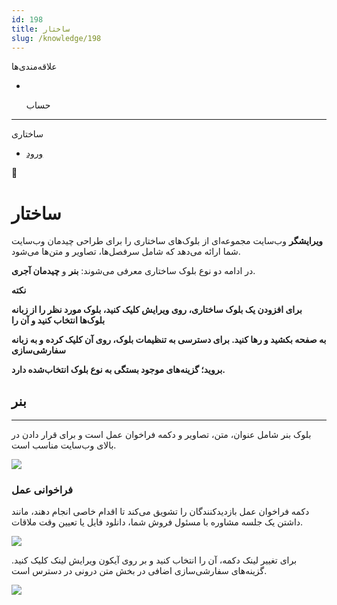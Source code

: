 ```yaml
---
id: 198
title: ساختار
slug: /knowledge/198
---
```


 
  علاقه‌مندی‌ها
* [​](./198)

  حساب

---

 

ساختاری

- [ورود](/web/login?redirect=/knowledge/article/198)

 

📖

# ساختار

**ویرایشگر** وب‌سایت مجموعه‌ای از بلوک‌های ساختاری را برای طراحی چیدمان وب‌سایت شما ارائه می‌دهد که شامل سرفصل‌ها، تصاویر و متن‌ها می‌شود.

در ادامه دو نوع بلوک ساختاری معرفی می‌شوند: **بنر** و **چیدمان آجری**.

**نکته**

**برای افزودن یک بلوک ساختاری، روی ویرایش کلیک کنید، بلوک مورد نظر را از زبانه بلوک‌ها انتخاب کنید و آن را**

**به صفحه بکشید و رها کنید. برای دسترسی به تنظیمات بلوک، روی آن کلیک کرده و به زبانه سفارشی‌سازی**

**بروید؛ گزینه‌های موجود بستگی به نوع بلوک انتخاب‌شده دارد.**

## **بنر**

---

بلوک بنر شامل عنوان، متن، تصاویر و دکمه فراخوان عمل است و برای قرار دادن در بالای وب‌سایت مناسب است.

![](https://odoofarsi.com/web/image/2548-8b49a245/image.png?access_token=9270e1e9-1e2f-41fe-8e12-545416980884)

### **فراخوانی عمل**

دکمه فراخوان عمل بازدیدکنندگان را تشویق می‌کند تا اقدام خاصی انجام دهند، مانند داشتن یک جلسه مشاوره با مسئول فروش شما، دانلود فایل یا تعیین وقت ملاقات.

![](https://odoofarsi.com/web/image/2549-d1b56b59/image.png?access_token=95d88643-82cc-4765-92c0-91b362528543)

برای تغییر لینک دکمه، آن را انتخاب کنید و بر روی آیکون ویرایش لینک کلیک کنید. گزینه‌های سفارشی‌سازی اضافی در بخش متن درونی در دسترس است.

![](https://odoofarsi.com/web/image/2550-98442ab9/image.png?access_token=58fef80f-5537-4efc-bbb8-8fcdf47ffc26)